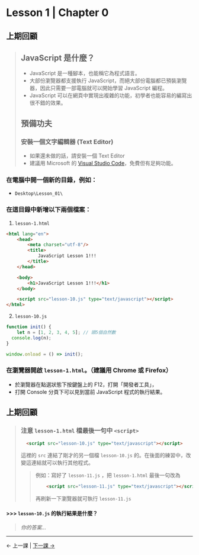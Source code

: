 # Lesson 1 | Chapter 0

## 上期回顧
> ## JavaScript 是什麼？
> - JavaScript 是一種腳本，也能稱它為程式語言。
> - 大部份瀏覽器都支援執行 JavaScript，而絕大部份電腦都已預裝瀏覽器，因此只需要一部電腦就可以開始學習 JavaScript 編程。
> - JavaScript 可以在網頁中實現出複雜的功能，初學者也能容易的編寫出很不錯的效果。
> 
> ## 預備功夫
> 
> ### 安裝一個文字編輯器 (Text Editor)
> - 如果還未做的話，請安裝一個 Text Editor
> - 建議用 Microsoft 的 [Visual Studio Code](https://code.visualstudio.com/)，免費但有足夠功能。

### 在電腦中開一個新的目錄，例如：
- `Desktop\Lesson_01\`

### 在這目錄中新增以下兩個檔案：
1. `lesson-1.html`
```html
<html lang="en">
	<head>
		<meta charset="utf-8"/>
		<title>
			JavaScript Lesson 1!!!
		</title>
	</head>

	<body>
		<h1>JavaScript Lesson 1!!!</h1>
	</body>

	<script src="lesson-10.js" type="text/javascript"></script>
</html>
```

2. `lesson-10.js`
```javascript
function init() {
	let n = [1, 2, 3, 4, 5]; // 頭5個自然數
  console.log(n);
}

window.onload = () => init();
```

### 在瀏覽器開啟 `lesson-1.html`。（建議用 Chrome 或 Firefox）

- 於瀏覽器在點選狀態下按鍵盤上的 F12，打開「開發者工具」，
- 打開 Console 分頁下可以見到當前 JavaScript 程式的執行結果。

## 上期回顧
> ### 注意 `lesson-1.html` 檔最後一句中 `<script>`
> ```html
> 	<script src="lesson-10.js" type="text/javascript"></script>
> ```
> 
> 這裡的 `src` 連結了剛才的另一個檔 `lesson-10.js` 的。在後面的練習中，改變這連結就可以執行其他程式。
> > 例如：寫好了 `lesson-11.js` ，把 `lesson-1.html` 最後一句改為
> > ```html
> > 	<script src="lesson-11.js" type="text/javascript"></script>
> > ```
> > 再刷新一下瀏覽器就可執行 `lesson-11.js`

#### >>> `lesson-10.js` 的執行結果是什麼？
> _你的答案..._

---

← 上一課 | [下一課 →](lesson-11.md)
